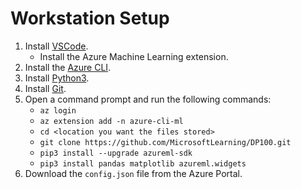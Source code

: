 # Workstation Setup

1. Install [VSCode](https://code.visualstudio.com/).
   * Install the Azure Machine Learning extension.
1. Install the [Azure CLI](https://docs.microsoft.com/en-us/cli/azure/install-azure-cli?view=azure-cli-latest).
2. Install [Python3](https://www.python.org/downloads/).
3. Install [Git](https://git-scm.com/).
4. Open a command prompt and run the following commands:
   * `az login`
   * `az extension add -n azure-cli-ml`
   * `cd <location you want the files stored>`
   * `git clone https://github.com/MicrosoftLearning/DP100.git`
   * `pip3 install --upgrade azureml-sdk`
   * `pip3 install pandas matplotlib azureml.widgets`
5. Download the `config.json` file from the Azure Portal.
